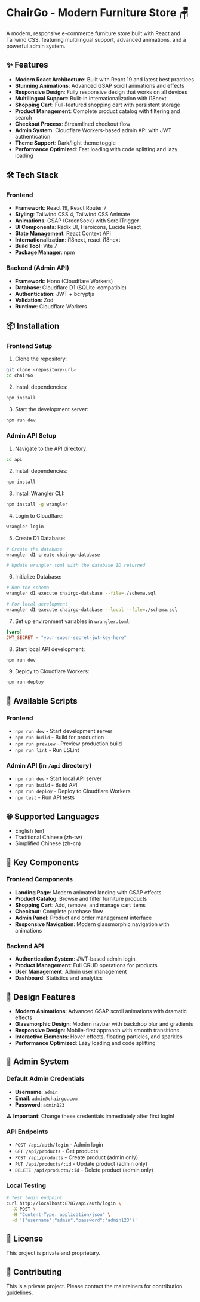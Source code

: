 # ChairGo - Modern Furniture Store 🪑

A modern, responsive e-commerce furniture store built with React and Tailwind CSS, featuring multilingual support, advanced animations, and a powerful admin system.

## ✨ Features

- **Modern React Architecture**: Built with React 19 and latest best practices
- **Stunning Animations**: Advanced GSAP scroll animations and effects
- **Responsive Design**: Fully responsive design that works on all devices
- **Multilingual Support**: Built-in internationalization with i18next
- **Shopping Cart**: Full-featured shopping cart with persistent storage
- **Product Management**: Complete product catalog with filtering and search
- **Checkout Process**: Streamlined checkout flow
- **Admin System**: Cloudflare Workers-based admin API with JWT authentication
- **Theme Support**: Dark/light theme toggle
- **Performance Optimized**: Fast loading with code splitting and lazy loading

## 🛠️ Tech Stack

### Frontend
- **Framework**: React 19, React Router 7
- **Styling**: Tailwind CSS 4, Tailwind CSS Animate
- **Animations**: GSAP (GreenSock) with ScrollTrigger
- **UI Components**: Radix UI, Heroicons, Lucide React
- **State Management**: React Context API
- **Internationalization**: i18next, react-i18next
- **Build Tool**: Vite 7
- **Package Manager**: npm

### Backend (Admin API)
- **Framework**: Hono (Cloudflare Workers)
- **Database**: Cloudflare D1 (SQLite-compatible)
- **Authentication**: JWT + bcryptjs
- **Validation**: Zod
- **Runtime**: Cloudflare Workers

## 📦 Installation

### Frontend Setup

1. Clone the repository:
```bash
git clone <repository-url>
cd chairGo
```

2. Install dependencies:
```bash
npm install
```

3. Start the development server:
```bash
npm run dev
```

### Admin API Setup

1. Navigate to the API directory:
```bash
cd api
```

2. Install dependencies:
```bash
npm install
```

3. Install Wrangler CLI:
```bash
npm install -g wrangler
```

4. Login to Cloudflare:
```bash
wrangler login
```

5. Create D1 Database:
```bash
# Create the database
wrangler d1 create chairgo-database

# Update wrangler.toml with the database ID returned
```

6. Initialize Database:
```bash
# Run the schema
wrangler d1 execute chairgo-database --file=./schema.sql

# For local development
wrangler d1 execute chairgo-database --local --file=./schema.sql
```

7. Set up environment variables in `wrangler.toml`:
```toml
[vars]
JWT_SECRET = "your-super-secret-jwt-key-here"
```

8. Start local API development:
```bash
npm run dev
```

9. Deploy to Cloudflare Workers:
```bash
npm run deploy
```

## 🚀 Available Scripts

### Frontend
- `npm run dev` - Start development server
- `npm run build` - Build for production
- `npm run preview` - Preview production build
- `npm run lint` - Run ESLint

### Admin API (in `/api` directory)
- `npm run dev` - Start local API server
- `npm run build` - Build API
- `npm run deploy` - Deploy to Cloudflare Workers
- `npm test` - Run API tests

## 🌐 Supported Languages

- English (en)
- Traditional Chinese (zh-tw)
- Simplified Chinese (zh-cn)

## 📱 Key Components

### Frontend Components
- **Landing Page**: Modern animated landing with GSAP effects
- **Product Catalog**: Browse and filter furniture products
- **Shopping Cart**: Add, remove, and manage cart items
- **Checkout**: Complete purchase flow
- **Admin Panel**: Product and order management interface
- **Responsive Navigation**: Modern glassmorphic navigation with animations

### Backend API
- **Authentication System**: JWT-based admin login
- **Product Management**: Full CRUD operations for products
- **User Management**: Admin user management
- **Dashboard**: Statistics and analytics

## 🎨 Design Features

- **Modern Animations**: Advanced GSAP scroll animations with dramatic effects
- **Glassmorphic Design**: Modern navbar with backdrop blur and gradients
- **Responsive Design**: Mobile-first approach with smooth transitions
- **Interactive Elements**: Hover effects, floating particles, and sparkles
- **Performance Optimized**: Lazy loading and code splitting

## 🔐 Admin System

### Default Admin Credentials
- **Username**: `admin`
- **Email**: `admin@chairgo.com`
- **Password**: `admin123`

⚠️ **Important**: Change these credentials immediately after first login!

### API Endpoints
- `POST /api/auth/login` - Admin login
- `GET /api/products` - Get products
- `POST /api/products` - Create product (admin only)
- `PUT /api/products/:id` - Update product (admin only)
- `DELETE /api/products/:id` - Delete product (admin only)

### Local Testing
```bash
# Test login endpoint
curl http://localhost:8787/api/auth/login \
  -X POST \
  -H "Content-Type: application/json" \
  -d '{"username":"admin","password":"admin123"}'
```

## 📄 License

This project is private and proprietary.

## 🤝 Contributing

This is a private project. Please contact the maintainers for contribution guidelines.
